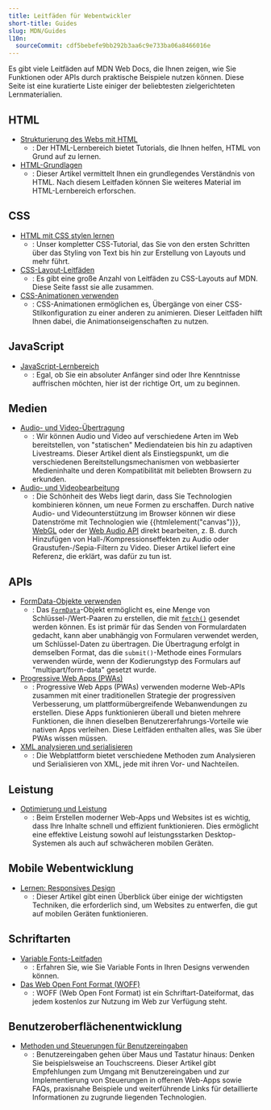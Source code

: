 ```yaml
---
title: Leitfäden für Webentwickler
short-title: Guides
slug: MDN/Guides
l10n:
  sourceCommit: cdf5bebefe9bb292b3aa6c9e733ba06a8466016e
---
```


Es gibt viele Leitfäden auf MDN Web Docs, die Ihnen zeigen, wie Sie Funktionen oder APIs durch praktische Beispiele nutzen können. Diese Seite ist eine kuratierte Liste einiger der beliebtesten zielgerichteten Lernmaterialien.

## HTML

- [Strukturierung des Webs mit HTML](/de/docs/Learn_web_development/Core/Structuring_content)
  - : Der HTML-Lernbereich bietet Tutorials, die Ihnen helfen, HTML von Grund auf zu lernen.
- [HTML-Grundlagen](/de/docs/Learn_web_development/Getting_started/Your_first_website/Creating_the_content)
  - : Dieser Artikel vermittelt Ihnen ein grundlegendes Verständnis von HTML. Nach diesem Leitfaden können Sie weiteres Material im HTML-Lernbereich erforschen.

## CSS

- [HTML mit CSS stylen lernen](/de/docs/Learn_web_development/Core/Styling_basics)
  - : Unser kompletter CSS-Tutorial, das Sie von den ersten Schritten über das Styling von Text bis hin zur Erstellung von Layouts und mehr führt.
- [CSS-Layout-Leitfäden](/de/docs/Web/CSS/Guides)
  - : Es gibt eine große Anzahl von Leitfäden zu CSS-Layouts auf MDN. Diese Seite fasst sie alle zusammen.
- [CSS-Animationen verwenden](/de/docs/Web/CSS/CSS_animations/Using_CSS_animations)
  - : CSS-Animationen ermöglichen es, Übergänge von einer CSS-Stilkonfiguration zu einer anderen zu animieren. Dieser Leitfaden hilft Ihnen dabei, die Animationseigenschaften zu nutzen.

## JavaScript

- [JavaScript-Lernbereich](/de/docs/Learn_web_development/Core/Scripting)
  - : Egal, ob Sie ein absoluter Anfänger sind oder Ihre Kenntnisse auffrischen möchten, hier ist der richtige Ort, um zu beginnen.

## Medien

- [Audio- und Video-Übertragung](/de/docs/Web/Media/Guides/Audio_and_video_delivery)
  - : Wir können Audio und Video auf verschiedene Arten im Web bereitstellen, von "statischen" Mediendateien bis hin zu adaptiven Livestreams. Dieser Artikel dient als Einstiegspunkt, um die verschiedenen Bereitstellungsmechanismen von webbasierter Medieninhalte und deren Kompatibilität mit beliebten Browsern zu erkunden.
- [Audio- und Videobearbeitung](/de/docs/Web/Media/Guides/Audio_and_video_manipulation)
  - : Die Schönheit des Webs liegt darin, dass Sie Technologien kombinieren können, um neue Formen zu erschaffen. Durch native Audio- und Videounterstützung im Browser können wir diese Datenströme mit Technologien wie {{htmlelement("canvas")}}, [WebGL](/de/docs/Web/API/WebGL_API) oder der [Web Audio API](/de/docs/Web/API/Web_Audio_API) direkt bearbeiten, z. B. durch Hinzufügen von Hall-/Kompressionseffekten zu Audio oder Graustufen-/Sepia-Filtern zu Video. Dieser Artikel liefert eine Referenz, die erklärt, was dafür zu tun ist.

## APIs

- [FormData-Objekte verwenden](/de/docs/Web/API/XMLHttpRequest_API/Using_FormData_Objects)
  - : Das [`FormData`](/de/docs/Web/API/FormData)-Objekt ermöglicht es, eine Menge von Schlüssel-/Wert-Paaren zu erstellen, die mit [`fetch()`](/de/docs/Web/API/Window/fetch) gesendet werden können. Es ist primär für das Senden von Formulardaten gedacht, kann aber unabhängig von Formularen verwendet werden, um Schlüssel-Daten zu übertragen. Die Übertragung erfolgt in demselben Format, das die `submit()`-Methode eines Formulars verwenden würde, wenn der Kodierungstyp des Formulars auf "multipart/form-data" gesetzt wurde.
- [Progressive Web Apps (PWAs)](/de/docs/Web/Progressive_web_apps#core_pwa_guides)
  - : Progressive Web Apps (PWAs) verwenden moderne Web-APIs zusammen mit einer traditionellen Strategie der progressiven Verbesserung, um plattformübergreifende Webanwendungen zu erstellen. Diese Apps funktionieren überall und bieten mehrere Funktionen, die ihnen dieselben Benutzererfahrungs-Vorteile wie nativen Apps verleihen. Diese Leitfäden enthalten alles, was Sie über PWAs wissen müssen.
- [XML analysieren und serialisieren](/de/docs/Web/XML/Guides/Parsing_and_serializing_XML)
  - : Die Webplattform bietet verschiedene Methoden zum Analysieren und Serialisieren von XML, jede mit ihren Vor- und Nachteilen.

## Leistung

- [Optimierung und Leistung](/de/docs/Web/Performance)
  - : Beim Erstellen moderner Web-Apps und Websites ist es wichtig, dass Ihre Inhalte schnell und effizient funktionieren. Dies ermöglicht eine effektive Leistung sowohl auf leistungsstarken Desktop-Systemen als auch auf schwächeren mobilen Geräten.

## Mobile Webentwicklung

- [Lernen: Responsives Design](/de/docs/Learn_web_development/Core/CSS_layout/Responsive_Design)
  - : Dieser Artikel gibt einen Überblick über einige der wichtigsten Techniken, die erforderlich sind, um Websites zu entwerfen, die gut auf mobilen Geräten funktionieren.

## Schriftarten

- [Variable Fonts-Leitfaden](/de/docs/Web/CSS/CSS_fonts/Variable_fonts_guide)
  - : Erfahren Sie, wie Sie Variable Fonts in Ihren Designs verwenden können.
- [Das Web Open Font Format (WOFF)](/de/docs/Web/CSS/CSS_fonts/WOFF)
  - : WOFF (Web Open Font Format) ist ein Schriftart-Dateiformat, das jedem kostenlos zur Nutzung im Web zur Verfügung steht.

## Benutzeroberflächenentwicklung

- [Methoden und Steuerungen für Benutzereingaben](/de/docs/Learn_web_development/Extensions/Forms/User_input_methods)
  - : Benutzereingaben gehen über Maus und Tastatur hinaus: Denken Sie beispielsweise an Touchscreens. Dieser Artikel gibt Empfehlungen zum Umgang mit Benutzereingaben und zur Implementierung von Steuerungen in offenen Web-Apps sowie FAQs, praxisnahe Beispiele und weiterführende Links für detaillierte Informationen zu zugrunde liegenden Technologien.
